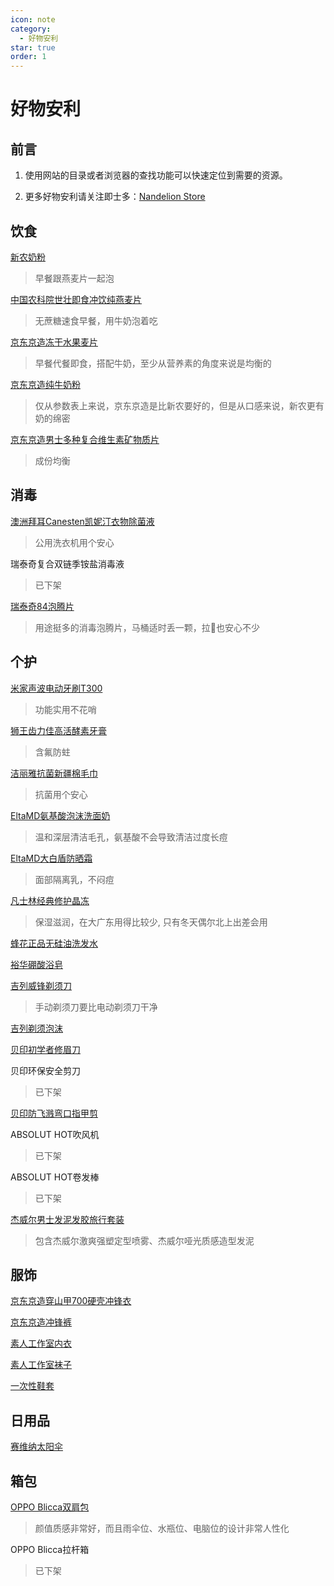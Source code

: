 ```yaml
---
icon: note
category:
  - 好物安利
star: true
order: 1
---
```


# 好物安利

## 前言

1. 使用网站的目录或者浏览器的查找功能可以快速定位到需要的资源。

2. 更多好物安利请关注即士多：[Nandelion Store](https://m.jstore.site/store/5e881d1a5ededd00186f03ce)

## 饮食

[新农奶粉](https://m.tb.cn/h.52tV1PK)
> 早餐跟燕麦片一起泡

[中国农科院世壮即食冲饮纯燕麦片](https://m.tb.cn/h.52cBWYS)
> 无蔗糖速食早餐，用牛奶泡着吃

[京东京造冻干水果麦片](https://u.jd.com/gGRdg7j)
> 早餐代餐即食，搭配牛奶，至少从营养素的角度来说是均衡的

[京东京造纯牛奶粉](https://u.jd.com/g1HZt6x)
> 仅从参数表上来说，京东京造是比新农要好的，但是从口感来说，新农更有奶的绵密

[京东京造男士多种复合维生素矿物质片](https://u.jd.com/gaHFKAn)
> 成份均衡

## 消毒

[澳洲拜耳Canesten凯妮汀衣物除菌液](https://m.tb.cn/h.5XRxbW4)
> 公用洗衣机用个安心

瑞泰奇复合双链季铵盐消毒液
> 已下架

[瑞泰奇84泡腾片](https://m.tb.cn/h.52XZoLZ?tk=6m3LdwcEDao)
> 用途挺多的消毒泡腾片，马桶适时丢一颗，拉💩也安心不少

## 个护

[米家声波电动牙刷T300](https://m.tb.cn/h.5O5hwxT?tk=B3xxWUatKl7)
> 功能实用不花哨

[狮王齿力佳高活酵素牙膏](https://m.tb.cn/h.5Nf3ux0)
> 含氟防蛀

[洁丽雅抗菌新疆棉毛巾](https://m.tb.cn/h.5mjPyVJ)
> 抗菌用个安心

[EltaMD氨基酸泡沫洗面奶](https://m.tb.cn/h.5NkXlen)
> 温和深层清洁毛孔，氨基酸不会导致清洁过度长痘

[EltaMD大白盾防晒霜](https://m.tb.cn/h.5OlMmfb)
> 面部隔离乳，不闷痘

[凡士林经典修护晶冻](https://m.tb.cn/h.5mXBBGP)
> 保湿滋润，在大广东用得比较少, 只有冬天偶尔北上出差会用

[蜂花正品无硅油洗发水](https://m.tb.cn/h.5mqDNfG)

[裕华硼酸浴皂](https://m.tb.cn/h.5OlGGAL)

[吉列威锋剃须刀](https://m.tb.cn/h.5N4uK7H)
> 手动剃须刀要比电动剃须刀干净

[吉列剃须泡沫](https://m.tb.cn/h.5N9BX7t)

[贝印初学者修眉刀](https://m.tb.cn/h.5mjbN9h)

贝印环保安全剪刀
> 已下架

[贝印防飞溅弯口指甲剪](https://m.tb.cn/h.5O55yVi)

ABSOLUT HOT吹风机
> 已下架

ABSOLUT HOT卷发棒
> 已下架

[杰威尔男士发泥发胶旅行套装](https://m.tb.cn/h.5mXtL6Z)
> 包含杰威尔激爽强塑定型喷雾、杰威尔哑光质感造型发泥

## 服饰

[京东京造穿山甲700硬壳冲锋衣](https://u.jd.com/ggHFoar)

[京东京造冲锋裤](https://u.jd.com/grHHLe4)

[素人工作室内衣](https://m.tb.cn/h.5mjkkHb?tk=5BDYWUZZGMG)

[素人工作室袜子](https://m.tb.cn/h.5Nfh2Kr?tk=GSVfWUZZhJE)

[一次性鞋套](https://m.tb.cn/h.TbMka2m)

## 日用品

[赛维纳太阳伞](https://m.tb.cn/h.5OwosCh)

## 箱包

[OPPO Blicca双肩包](https://j.youzan.com/0zd3S6)
> 颜值质感非常好，而且雨伞位、水瓶位、电脑位的设计非常人性化

OPPO Blicca拉杆箱
> 已下架
